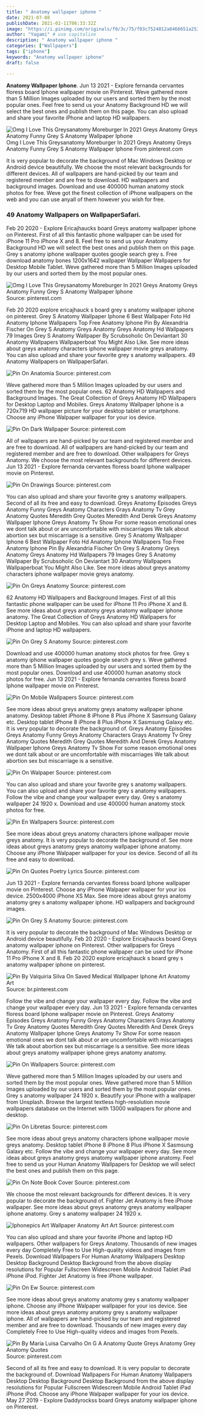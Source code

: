 ```yaml
---
title: " Anatomy wallpaper iphone "
date: 2021-07-08
publishDate: 2021-02-11T06:33:32Z
image: "https://i.pinimg.com/originals/f0/3c/75/f03c7524012a8466651a2536d198e9d7.jpg"
author: "Yagami" # use capitalize
description: " Anatomy wallpaper iphone "
categories: ["Wallpapers"]
tags: ["iphone"]
keywords: "Anatomy wallpaper iphone"
draft: false

---
```



**Anatomy Wallpaper Iphone**. Jun 13 2021 - Explore fernanda cervantes floress board Iphone wallpaper movie on Pinterest. Weve gathered more than 5 Million Images uploaded by our users and sorted them by the most popular ones. Feel free to send us your Anatomy Background HD we will select the best ones and publish them on this page. You can also upload and share your favorite iPhone and laptop HD wallpapers.

![Omg I Love This Greysanatomy Moreburger In 2021 Greys Anatomy Greys Anatomy Funny Grey S Anatomy Wallpaper Iphone](https://i.pinimg.com/736x/6b/27/3a/6b273a077c9c37410b7c21ff530685ca.jpg "Omg I Love This Greysanatomy Moreburger In 2021 Greys Anatomy Greys Anatomy Funny Grey S Anatomy Wallpaper Iphone")
Omg I Love This Greysanatomy Moreburger In 2021 Greys Anatomy Greys Anatomy Funny Grey S Anatomy Wallpaper Iphone From pinterest.com


It is very popular to decorate the background of Mac Windows Desktop or Android device beautifully. We choose the most relevant backgrounds for different devices. All of wallpapers are hand-picked by our team and registered member and are free to download. HD wallpapers and background images. Download and use 400000 human anatomy stock photos for free. Weve got the finest collection of iPhone wallpapers on the web and you can use anyall of them however you wish for free.

### 49 Anatomy Wallpapers on WallpaperSafari.

Feb 20 2020 - Explore Ericajhaucks board Greys anatomy wallpaper iphone on Pinterest. First of all this fantastic phone wallpaper can be used for iPhone 11 Pro iPhone X and 8. Feel free to send us your Anatomy Background HD we will select the best ones and publish them on this page. Grey s anatomy iphone wallpaper quotes google search grey s. Free download anatomy bones 1200x1642 wallpaper Wallpaper Wallpapers for Desktop Mobile Tablet. Weve gathered more than 5 Million Images uploaded by our users and sorted them by the most popular ones.


![Omg I Love This Greysanatomy Moreburger In 2021 Greys Anatomy Greys Anatomy Funny Grey S Anatomy Wallpaper Iphone](https://i.pinimg.com/736x/6b/27/3a/6b273a077c9c37410b7c21ff530685ca.jpg "Omg I Love This Greysanatomy Moreburger In 2021 Greys Anatomy Greys Anatomy Funny Grey S Anatomy Wallpaper Iphone")
Source: pinterest.com

Feb 20 2020 explore ericajhauck s board grey s anatomy wallpaper iphone on pinterest. Grey S Anatomy Wallpaper Iphone 6 Best Wallpaper Foto Hd Anatomy Iphone Wallpapers Top Free Anatomy Iphone Pin By Alexandria Fischer On Grey S Anatomy Greys Anatomy Greys Anatomy Hd Wallpapers 79 Images Grey S Anatomy Wallpaper By Scrubsoholic On Deviantart 30 Anatomy Wallpapers Wallpaperboat You Might Also Like. See more ideas about greys anatomy characters iphone wallpaper movie greys anatomy. You can also upload and share your favorite grey s anatomy wallpapers. 49 Anatomy Wallpapers on WallpaperSafari.

![Pin On Anatomia](https://i.pinimg.com/originals/ad/75/01/ad7501e5108762c172f0c201e3f430fd.jpg "Pin On Anatomia")
Source: pinterest.com

Weve gathered more than 5 Million Images uploaded by our users and sorted them by the most popular ones. 62 Anatomy HD Wallpapers and Background Images. The Great Collection of Greys Anatomy HD Wallpapers for Desktop Laptop and Mobiles. Greys Anatomy Wallpaper Iphone is a 720x719 HD wallpaper picture for your desktop tablet or smartphone. Choose any iPhone Walpaper wallpaper for your ios device.

![Pin On Dark Wallpaper](https://i.pinimg.com/564x/99/13/7d/99137df362fa73f53485a424b76a720c.jpg "Pin On Dark Wallpaper")
Source: pinterest.com

All of wallpapers are hand-picked by our team and registered member and are free to download. All of wallpapers are hand-picked by our team and registered member and are free to download. Other wallpapers for Greys Anatomy. We choose the most relevant backgrounds for different devices. Jun 13 2021 - Explore fernanda cervantes floress board Iphone wallpaper movie on Pinterest.

![Pin On Drawings](https://i.pinimg.com/originals/72/e4/e2/72e4e2bb0f8e80a21f0c620a0cac97e5.jpg "Pin On Drawings")
Source: pinterest.com

You can also upload and share your favorite grey s anatomy wallpapers. Second of all its free and easy to download. Greys Anatomy Episodes Greys Anatomy Funny Greys Anatomy Characters Grays Anatomy Tv Grey Anatomy Quotes Meredith Grey Quotes Meredith And Derek Greys Anatomy Wallpaper Iphone Greys Anatomy Tv Show For some reason emotional ones we dont talk about or are uncomfortable with miscarriages We talk about abortion sex but miscarriage is a sensitive. Grey S Anatomy Wallpaper Iphone 6 Best Wallpaper Foto Hd Anatomy Iphone Wallpapers Top Free Anatomy Iphone Pin By Alexandria Fischer On Grey S Anatomy Greys Anatomy Greys Anatomy Hd Wallpapers 79 Images Grey S Anatomy Wallpaper By Scrubsoholic On Deviantart 30 Anatomy Wallpapers Wallpaperboat You Might Also Like. See more ideas about greys anatomy characters iphone wallpaper movie greys anatomy.

![Pin On Greys Anatomy](https://i.pinimg.com/564x/a5/56/29/a556290f9984de4a02718ad5f9c7bfc2.jpg "Pin On Greys Anatomy")
Source: pinterest.com

62 Anatomy HD Wallpapers and Background Images. First of all this fantastic phone wallpaper can be used for iPhone 11 Pro iPhone X and 8. See more ideas about greys anatomy greys anatomy wallpaper iphone anatomy. The Great Collection of Greys Anatomy HD Wallpapers for Desktop Laptop and Mobiles. You can also upload and share your favorite iPhone and laptop HD wallpapers.

![Pin On Grey S Anatomy](https://i.pinimg.com/736x/83/b9/72/83b972f5047a3f235af50418b616755c.jpg "Pin On Grey S Anatomy")
Source: pinterest.com

Download and use 400000 human anatomy stock photos for free. Grey s anatomy iphone wallpaper quotes google search grey s. Weve gathered more than 5 Million Images uploaded by our users and sorted them by the most popular ones. Download and use 400000 human anatomy stock photos for free. Jun 13 2021 - Explore fernanda cervantes floress board Iphone wallpaper movie on Pinterest.

![Pin On Mobile Wallpapers](https://i.pinimg.com/736x/7d/07/55/7d0755abfa36cd09b60a059cb5567802.jpg "Pin On Mobile Wallpapers")
Source: pinterest.com

See more ideas about greys anatomy greys anatomy wallpaper iphone anatomy. Desktop tablet iPhone 8 iPhone 8 Plus iPhone X Sasmsung Galaxy etc. Desktop tablet iPhone 8 iPhone 8 Plus iPhone X Sasmsung Galaxy etc. It is very popular to decorate the background of. Greys Anatomy Episodes Greys Anatomy Funny Greys Anatomy Characters Grays Anatomy Tv Grey Anatomy Quotes Meredith Grey Quotes Meredith And Derek Greys Anatomy Wallpaper Iphone Greys Anatomy Tv Show For some reason emotional ones we dont talk about or are uncomfortable with miscarriages We talk about abortion sex but miscarriage is a sensitive.

![Pin On Walpaper](https://i.pinimg.com/originals/f8/15/03/f81503b6c1810732afe83aff76e4a102.jpg "Pin On Walpaper")
Source: pinterest.com

You can also upload and share your favorite grey s anatomy wallpapers. You can also upload and share your favorite grey s anatomy wallpapers. Follow the vibe and change your wallpaper every day. Grey s anatomy wallpaper 24 1920 x. Download and use 400000 human anatomy stock photos for free.

![Pin En Wallpapers](https://i.pinimg.com/originals/2a/39/6c/2a396c01b515b41e64efa4a528a38a9f.jpg "Pin En Wallpapers")
Source: pinterest.com

See more ideas about greys anatomy characters iphone wallpaper movie greys anatomy. It is very popular to decorate the background of. See more ideas about greys anatomy greys anatomy wallpaper iphone anatomy. Choose any iPhone Walpaper wallpaper for your ios device. Second of all its free and easy to download.

![Pin On Quotes Poetry Lyrics](https://i.pinimg.com/originals/c1/54/8d/c1548d8e45eddf3f0e768725644ca499.png "Pin On Quotes Poetry Lyrics")
Source: pinterest.com

Jun 13 2021 - Explore fernanda cervantes floress board Iphone wallpaper movie on Pinterest. Choose any iPhone Walpaper wallpaper for your ios device. 2500x4000 iPhone XS Max. See more ideas about greys anatomy anatomy grey s anatomy wallpaper iphone. HD wallpapers and background images.

![Pin On Grey S Anatomy](https://i.pinimg.com/originals/3a/77/55/3a7755fad658fc4ef4fb5d332bb2e3e8.jpg "Pin On Grey S Anatomy")
Source: pinterest.com

It is very popular to decorate the background of Mac Windows Desktop or Android device beautifully. Feb 20 2020 - Explore Ericajhaucks board Greys anatomy wallpaper iphone on Pinterest. Other wallpapers for Greys Anatomy. First of all this fantastic phone wallpaper can be used for iPhone 11 Pro iPhone X and 8. Feb 20 2020 explore ericajhauck s board grey s anatomy wallpaper iphone on pinterest.

![Pin By Valquiria Silva On Saved Medical Wallpaper Iphone Art Anatomy Art](https://i.pinimg.com/originals/30/a7/80/30a78034158d3fc74b8a37d70198212e.jpg "Pin By Valquiria Silva On Saved Medical Wallpaper Iphone Art Anatomy Art")
Source: br.pinterest.com

Follow the vibe and change your wallpaper every day. Follow the vibe and change your wallpaper every day. Jun 13 2021 - Explore fernanda cervantes floress board Iphone wallpaper movie on Pinterest. Greys Anatomy Episodes Greys Anatomy Funny Greys Anatomy Characters Grays Anatomy Tv Grey Anatomy Quotes Meredith Grey Quotes Meredith And Derek Greys Anatomy Wallpaper Iphone Greys Anatomy Tv Show For some reason emotional ones we dont talk about or are uncomfortable with miscarriages We talk about abortion sex but miscarriage is a sensitive. See more ideas about greys anatomy wallpaper iphone greys anatomy anatomy.

![Pin On Wallpapers](https://i.pinimg.com/564x/4b/c8/73/4bc873e6497155de4062f0499f04e195.jpg "Pin On Wallpapers")
Source: pinterest.com

Weve gathered more than 5 Million Images uploaded by our users and sorted them by the most popular ones. Weve gathered more than 5 Million Images uploaded by our users and sorted them by the most popular ones. Grey s anatomy wallpaper 24 1920 x. Beautify your iPhone with a wallpaper from Unsplash. Browse the largest textless high-resolution movie wallpapers database on the Internet with 13000 wallpapers for phone and desktop.

![Pin On Libretas](https://i.pinimg.com/564x/e0/10/50/e01050c128c85d9cf4578288a03cbfc6.jpg "Pin On Libretas")
Source: pinterest.com

See more ideas about greys anatomy characters iphone wallpaper movie greys anatomy. Desktop tablet iPhone 8 iPhone 8 Plus iPhone X Sasmsung Galaxy etc. Follow the vibe and change your wallpaper every day. See more ideas about greys anatomy greys anatomy wallpaper iphone anatomy. Feel free to send us your Human Anatomy Wallpapers for Desktop we will select the best ones and publish them on this page.

![Pin On Note Book Cover](https://i.pinimg.com/originals/96/4e/66/964e66a1c871c18e346955c5308db62b.jpg "Pin On Note Book Cover")
Source: pinterest.com

We choose the most relevant backgrounds for different devices. It is very popular to decorate the background of. Fighter Jet Anatomy is free iPhone wallpaper. See more ideas about greys anatomy greys anatomy wallpaper iphone anatomy. Grey s anatomy wallpaper 24 1920 x.

![Iphonepics Art Wallpaper Anatomy Art Art](https://i.pinimg.com/originals/4f/dd/3d/4fdd3d5dfc63fd935db18760b1ceef84.jpg "Iphonepics Art Wallpaper Anatomy Art Art")
Source: pinterest.com

You can also upload and share your favorite iPhone and laptop HD wallpapers. Other wallpapers for Greys Anatomy. Thousands of new images every day Completely Free to Use High-quality videos and images from Pexels. Download Wallpapers For Human Anatomy Wallpapers Desktop Desktop Background Desktop Background from the above display resolutions for Popular Fullscreen Widescreen Mobile Android Tablet iPad iPhone iPod. Fighter Jet Anatomy is free iPhone wallpaper.

![Pin On Ew](https://i.pinimg.com/originals/43/92/35/43923541f9adc91ef7c6ff7108c142e3.jpg "Pin On Ew")
Source: pinterest.com

See more ideas about greys anatomy anatomy grey s anatomy wallpaper iphone. Choose any iPhone Walpaper wallpaper for your ios device. See more ideas about greys anatomy anatomy grey s anatomy wallpaper iphone. All of wallpapers are hand-picked by our team and registered member and are free to download. Thousands of new images every day Completely Free to Use High-quality videos and images from Pexels.

![Pin By Maria Luisa Carvalho On G A Anatomy Quote Greys Anatomy Grey Anatomy Quotes](https://i.pinimg.com/originals/f0/3c/75/f03c7524012a8466651a2536d198e9d7.jpg "Pin By Maria Luisa Carvalho On G A Anatomy Quote Greys Anatomy Grey Anatomy Quotes")
Source: pinterest.com

Second of all its free and easy to download. It is very popular to decorate the background of. Download Wallpapers For Human Anatomy Wallpapers Desktop Desktop Background Desktop Background from the above display resolutions for Popular Fullscreen Widescreen Mobile Android Tablet iPad iPhone iPod. Choose any iPhone Walpaper wallpaper for your ios device. May 27 2019 - Explore Daddyrockss board Greys anatomy wallpaper iphone on Pinterest.

